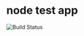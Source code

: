 node test app
===
![Build Status](http://app.wercker.com/status/10fcdd01-5393-4507-a43a-aa891d634e19)
